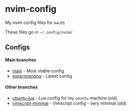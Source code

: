 # nvim-config

My nvim config files for `macOS`

These files go in `~/.config/nvim/`

## Configs

#### Main branches

- [main](https://github.com/codeTIT4N/nvim-config/tree/main) - Most stable config
- [experimenting](https://github.com/codeTIT4N/nvim-config/tree/experimenting) - Latest config

#### Other branches

- [ubuntu-lua](https://github.com/codetit4n/nvim-config/tree/ubuntu-lua) - Lua config for my `ubuntu` machine (old)
- [vimscript-minimal](https://github.com/codetit4n/nvim-config/tree/vimscript-minimal) - Vimscript config - very
  minimal (old)
